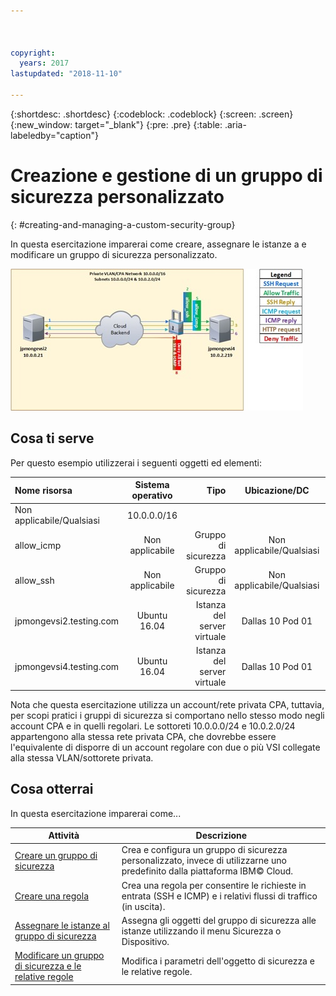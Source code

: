 ```yaml
---



copyright:
  years: 2017
lastupdated: "2018-11-10"

---
```


{:shortdesc: .shortdesc}
{:codeblock: .codeblock}
{:screen: .screen}
{:new_window: target="_blank"}
{:pre: .pre}
{:table: .aria-labeledby="caption"}

# Creazione e gestione di un gruppo di sicurezza personalizzato
{: #creating-and-managing-a-custom-security-group}

In questa esercitazione imparerai come creare, assegnare le istanze a e modificare un gruppo di sicurezza personalizzato.

![Gruppo di sicurezza personalizzato](./images/goal.jpg)

## Cosa ti serve
Per questo esempio utilizzerai i seguenti oggetti ed elementi:

| Nome risorsa  | Sistema operativo | Tipo | Ubicazione/DC | IP/Sottorete |
|:------------- |:---------------:| -------------:| :---------------:| ---------------:|
| Non applicabile/Qualsiasi | 10.0.0.0/16 |
| allow_icmp | Non applicabile  | Gruppo di sicurezza | Non applicabile/Qualsiasi | 0.0.0.0/0 |
| allow_ssh | Non applicabile | Gruppo di sicurezza | Non applicabile/Qualsiasi | 0.0.0.0/0 |
|jpmongevsi2.testing.com | Ubuntu 16.04 | Istanza del server virtuale | Dallas 10 Pod 01 | 10.0.0.21 |
|jpmongevsi4.testing.com | Ubuntu 16.04 | Istanza del server virtuale |	Dallas 10 Pod 01	| 10.0.2.219 |


Nota che questa esercitazione utilizza un account/rete privata CPA, tuttavia, per scopi pratici i gruppi di sicurezza si comportano nello stesso modo negli account CPA e in quelli regolari. Le sottoreti 10.0.0.0/24 e 10.0.2.0/24 appartengono alla stessa rete privata CPA, che dovrebbe essere l'equivalente di disporre di un account regolare con due o più VSI collegate alla stessa VLAN/sottorete privata.


## Cosa otterrai

In questa esercitazione imparerai come...

Attività  | Descrizione
------------- | -------------
[Creare un gruppo di sicurezza](/docs/infrastructure/security-groups?topic=security-groups-creating-a-security-group) | Crea e configura un gruppo di sicurezza personalizzato, invece di utilizzarne uno predefinito dalla piattaforma IBM© Cloud.
[Creare una regola](/docs/infrastructure/security-groups?topic=security-groups-creating-a-new-rule) | Crea una regola per consentire le richieste in entrata (SSH e ICMP) e i relativi flussi di traffico (in uscita).
[Assegnare le istanze al gruppo di sicurezza](/docs/infrastructure/security-groups?topic=security-groups-assigning-instances-to-the-security-group) | Assegna gli oggetti del gruppo di sicurezza alle istanze utilizzando il menu Sicurezza o Dispositivo.
[Modificare un gruppo di sicurezza e le relative regole](/docs/infrastructure/security-groups?topic=security-groups-editing-a-security-group) | Modifica i parametri dell'oggetto di sicurezza e le relative regole.
